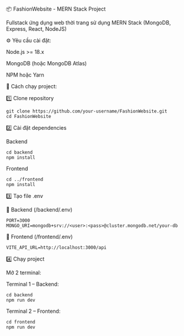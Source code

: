 📦 FashionWebsite - MERN Stack Project

Fullstack ứng dụng web thời trang sử dụng MERN Stack (MongoDB, Express, React, NodeJS)

⚙️ Yêu cầu cài đặt:

  Node.js >= 18.x
  
  MongoDB (hoặc MongoDB Atlas)
  
  NPM hoặc Yarn

🚀 Cách chạy project:

1️⃣ Clone repository

    git clone https://github.com/your-username/FashionWebsite.git
    cd FashionWebsite

2️⃣ Cài đặt dependencies

Backend

    cd backend
    npm install

Frontend

    cd ../frontend
    npm install


3️⃣ Tạo file .env

📍 Backend (/backend/.env)
    
    PORT=3000
    MONGO_URI=mongodb+srv://<user>:<pass>@cluster.mongodb.net/your-db

📍 Frontend (/frontend/.env)

    VITE_API_URL=http://localhost:3000/api

4️⃣ Chạy project

Mở 2 terminal:

Terminal 1 – Backend:

    cd backend
    npm run dev

Terminal 2 – Frontend:
    
    cd frontend
    npm run dev

